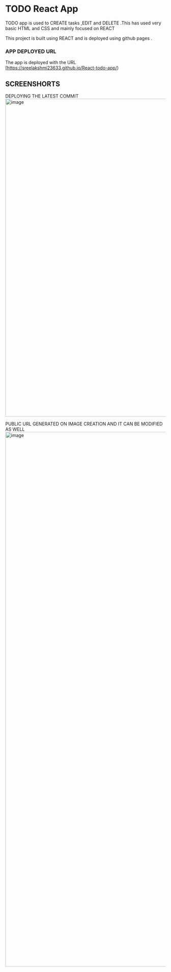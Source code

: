 # TODO React App

TODO app is used to CREATE tasks ,EDIT and DELETE .This has used very basic HTML and CSS and mainly focused on REACT

This project is built using REACT and is deployed using github pages .

### APP DEPLOYED URL
The app is deployed with the URL [https://sreelakshmi23633.github.io/React-todo-app/)


## SCREENSHORTS
DEPLOYING THE LATEST COMMIT
<img width="1000" alt="image" src="https://github.com/user-attachments/assets/f0354815-9e35-4224-89d8-04ba6273e68e">


PUBLIC URL GENERATED ON IMAGE CREATION AND IT CAN BE MODIFIED AS WELL
<img width="1682" alt="image" src="https://github.com/user-attachments/assets/af32352b-7f10-4a2a-b49d-52308e7688d9">



